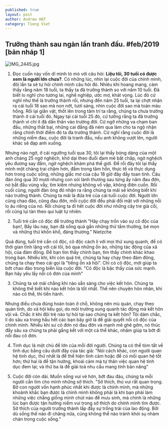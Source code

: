 ```yaml
---
published: true
layout: post
author: Andrew HQT
category: Tieng Viet
---
```

## Trưởng thành sau ngàn lần tranh đấu. #feb/2019 [bản nháp 1]

![IMG_2445.jpg]({{site.baseurl}}/images/IMG_2445.jpg)

1. Đọc cuốn này vốn dĩ mình tò mò với câu hỏi: **Liệu tôi, 30 tuổi có được xem là người lớn chưa?**. Có những lúc, nhìn lại cuộc đời của chính mình, đôi lần ta sẽ tự hỏi chính mình câu hỏi đó. 
Nhiêu khi hoang mang, cảm thấy rằng năm 18 tuổi, ta thấy ta đã trưởng thành so với năm 10 tuổi. Đã biết lo nghĩ cho tương lai, nghề nghiệp, ước mơ, khát vọng. Lúc đó cứ nghĩ như thế là trưởng thành rồi, nhưng đến năm 25 tuổi, ta lại chợt nhận ra cái tuổi 18 sao mà non nớt, tươi sáng, nhìn cuộc đời sao mà toàn màu hồng. Rồi lại giằn vặt, thốt lên trong tâm trí ta rằng, chúng ta chưa trưởng thành ở cái tuổi đó. Ngay tại cái tuổi 25 đó, cứ tưởng rằng ta đã trưởng thành vì chí ít đã dấn thân vào trường đời. Cứ ngỡ những va chạm ban đầu, những thất bại, những cai đắng đã ném qua làm cho ta ngộ nhận răng chính thời điểm đó ta đa trưởng thành. Cứ nghĩ rằng cuộc đời là những niềm đau, cuộc đời là tranh đấu, nếu anh không vượt lên, người khác sẽ đạp anh xuống. 

Nhưng nào ngờ, ở cái ngưỡng tuổi qua 30, tôi lại thấy bóng dáng của một anh chàng 25 ngờ nghệch, khờ dại theo đuổi đam mê bất chấp, ngờ nghệch yêu đương say đắm, ngờ nghệch khám phá thế giới. Để rồi đây tôi lại thấy mình một chàng trai chậm hơn, đầm trong tâm hồn, thực tế và thực dụng hơn trong cuộc sống, những giấc mơ của cậu 18 giờ đây đầy toan tính. Câu đàn ông qua 30 mươi nhưng con sói lành thương sau từng ấy năm đau đớn, nó bắt đầu vùng vẫy, tìm kiếm nhưng không vồ vập, không điên cuồn. Rồi cuối cùng, người đàn ông đó nhận ra rằng chúng ta mãi sẽ không biết khi nào trưởng thành. Chúng ta mãi là đứa trẻ của cái tuổi cuộc đời. Người lớn cũng chao đảo, cũng đau đớn, mỗi cuộc đời đều phải đối mặt với những nỗi lo âu riêng của nó. Rồi chúng ta đi hết cuộc đời như những cây tre già cỗi, rồi cũng lụi tàn theo qui luật tự nhiên. 

2. Tuổi trẻ cần cô độc để trưởng thành
"Hãy chạy trốn vào sự cô độc của bạn!, 
Bấy lâu nay, bạn đã sống quá gần những thứ tầm thường, 
bé mọn và những thứ khốn khổ, đáng thương." Nietzche

Quả đúng, tuổi trẻ cần cô độc, cô độc cách li với mọi thứ xung quanh, để có thời gian tĩnh lặng với cái tôi, bỏ qua những ồn ào, những tác động của xã hội, của đám đông. Để bạn tìm thấy chính bạn, tìm thấy chính khác khao trong bạn. Nhiều khi, khi còn quá trẻ, chúng ta hay chạy theo đám đông, chúng ta chạy theo cái gọi là "tiếng ồn xã hội". Chỉ có cô độc, mới giúp ta bớt chao đảo trong biển lửa cuộc đời. 
"Cô độc là bậc thầy của sức mạnh. Bạn hãy yêu lấy nỗi cô đơn của mình"


3. Chúng ta sẽ mãi chẳng khi nào sẵn sàng cho việc kết hôn.
Chúng ta không thể biết khi nào kết hôn là tốt nhất. Thế nên chuyện hôn nhân, khi nào có thể, thì tiến hành.

Nhưng điều chưa đúng hoàn toàn ở chỗ, không nên mù quán, chạy theo quán tính, do xã hội kêu gọi, do môi trường xung quanh tác động mà kết hôn vội vã. Chắc it khi đôi trẻ nào tự hỏi tại sao chúng ta kết hôn? Tôi dám chắc, lí do sâu xa trong hầu hết các bạn bây giờ là để giải quyết nổi cô độc của chính mình. Nhiều khi sư cô đơn nó đau đớn và mạnh mẽ ghê gớm, nó thúc đẩy sâu xa chúng ta phải gắng kết với một cá thể khác, nhăm giúp ta bớt đi nổi đau cô đơn. 


4. Tình dục là một chủ đề lớn của mỗi đời người. Chúng ta có thể tóm tắt về tình dục bằng câu dưới đây của tác giả: 
"Nói cách khác, con người quan hệ tình dục, thứ nhất là để thể hiện tình cảm hoặc để có mối quan hệ tốt hơn; thứ hai là để tận hưởng, khoái cảm mà tự thân việc quan hệ tình dục đem lại; và thứ ba là để giải toả nhu cầu mang tính bản năng"

5. Cuộc đời còn dài. Muốn sống vui vẻ hơn, bớt đau đáu, chúng ta mỗi người cần tìm cho mình những sở thích. 
"Sở thích, thú vui rất quan trọng. Bở con người vốn hạnh phúc nhất khi được là chính mình, mà những khoảnh khắc bạn được là chính mình không phải là khi bạn phải làm những việc chẳng giống mình chút nào để mưu sinh, mà chính là những lúc bạn được tận hưởng niềm vui trong sở thích do chính mình tìm được. Sở thích của người trưởng thành lấp đầy sự trống trải của lao động. Bởi dù sống thế nào đi chăng nữa, cũng không thể nào tránh khỏi sụ nhàm chán trong cuộc sống."

